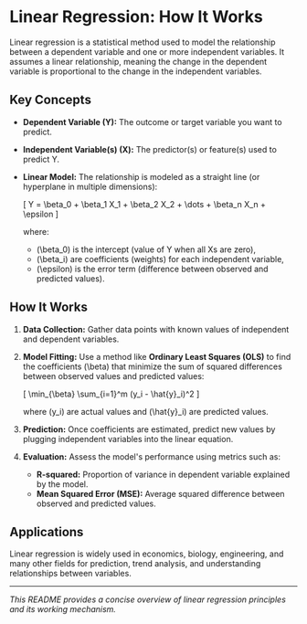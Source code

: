 # Linear Regression: How It Works

Linear regression is a statistical method used to model the relationship between a dependent variable and one or more independent variables. It assumes a linear relationship, meaning the change in the dependent variable is proportional to the change in the independent variables.

## Key Concepts

- **Dependent Variable (Y):** The outcome or target variable you want to predict.
- **Independent Variable(s) (X):** The predictor(s) or feature(s) used to predict Y.
- **Linear Model:** The relationship is modeled as a straight line (or hyperplane in multiple dimensions):
  
  \[
  Y = \beta_0 + \beta_1 X_1 + \beta_2 X_2 + \dots + \beta_n X_n + \epsilon
  \]
  
  where:
  - \(\beta_0\) is the intercept (value of Y when all Xs are zero),
  - \(\beta_i\) are coefficients (weights) for each independent variable,
  - \(\epsilon\) is the error term (difference between observed and predicted values).

## How It Works

1. **Data Collection:** Gather data points with known values of independent and dependent variables.

2. **Model Fitting:** Use a method like **Ordinary Least Squares (OLS)** to find the coefficients \(\beta\) that minimize the sum of squared differences between observed values and predicted values:
   
   \[
   \min_{\beta} \sum_{i=1}^m (y_i - \hat{y}_i)^2
   \]
   
   where \(y_i\) are actual values and \(\hat{y}_i\) are predicted values.

3. **Prediction:** Once coefficients are estimated, predict new values by plugging independent variables into the linear equation.

4. **Evaluation:** Assess the model's performance using metrics such as:
   - **R-squared:** Proportion of variance in dependent variable explained by the model.
   - **Mean Squared Error (MSE):** Average squared difference between observed and predicted values.

## Applications

Linear regression is widely used in economics, biology, engineering, and many other fields for prediction, trend analysis, and understanding relationships between variables.

---

*This README provides a concise overview of linear regression principles and its working mechanism.*

